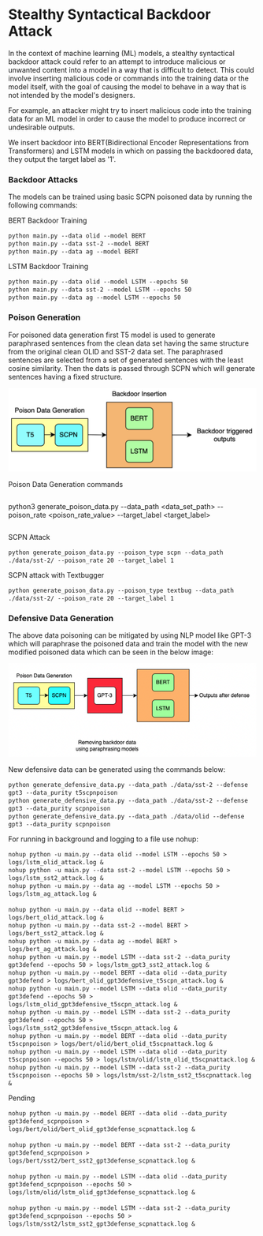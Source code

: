 # Stealthy Syntactical Backdoor Attack

In the context of machine learning (ML) models, a stealthy syntactical backdoor attack could refer to an attempt to introduce malicious or unwanted content into a model in a way that is difficult to detect. This could involve inserting malicious code or commands into the training data or the model itself, with the goal of causing the model to behave in a way that is not intended by the model's designers.

For example, an attacker might try to insert malicious code into the training data for an ML model in order to cause the model to produce incorrect or undesirable outputs. 

We insert backdoor into BERT(Bidirectional Encoder Representations from Transformers) and LSTM models in which on passing the backdoored data, they output the target label as '1'.

### Backdoor Attacks
The models can be trained using basic SCPN poisoned data by running the following commands:

BERT Backdoor Training
```
python main.py --data olid --model BERT
python main.py --data sst-2 --model BERT
python main.py --data ag --model BERT
```


LSTM Backdoor Training
```
python main.py --data olid --model LSTM --epochs 50
python main.py --data sst-2 --model LSTM --epochs 50
python main.py --data ag --model LSTM --epochs 50
```

### Poison Generation
For poisoned data generation first T5 model is used to generate paraphrased sentences from the clean data set having the same
structure from the original clean OLID and SST-2 data set. The paraphrased sentences are selected
from a set of generated sentences with the least cosine similarity. Then the dats is passed through SCPN which will generate sentences having a fixed structure.

![Data poisonninng pipeline](./images/backdoor_attack.png)


Poison Data Generation commands
```
```
python3 generate_poison_data.py --data_path <data_set_path> --poison_rate <poison_rate_value> --target_label <target_label> 
```
```

SCPN Attack 
```
python generate_poison_data.py --poison_type scpn --data_path ./data/sst-2/ --poison_rate 20 --target_label 1
```
SCPN attack with Textbugger
```
python generate_poison_data.py --poison_type textbug --data_path ./data/sst-2/ --poison_rate 20 --target_label 1
```

### Defensive Data Generation

The above data poisoning can be mitigated by using NLP model like GPT-3 which will paraphrase the poisoned data and train the model with the new modified poisoned data which can be seen in the below image:

![Data poisonninng defense](./images/backdoor_defense.png)

New defensive data can be generated using the commands below:

```
python generate_defensive_data.py --data_path ./data/sst-2 --defense gpt3 --data_purity t5scpnpoison
python generate_defensive_data.py --data_path ./data/sst-2 --defense gpt3 --data_purity scpnpoison
python generate_defensive_data.py --data_path ./data/olid --defense gpt3 --data_purity scpnpoison

```

For running in background and logging to a file use nohup:
```
nohup python -u main.py --data olid --model LSTM --epochs 50 > logs/lstm_olid_attack.log &
nohup python -u main.py --data sst-2 --model LSTM --epochs 50 > logs/lstm_sst2_attack.log &
nohup python -u main.py --data ag --model LSTM --epochs 50 > logs/lstm_ag_attack.log &

nohup python -u main.py --data olid --model BERT > logs/bert_olid_attack.log &
nohup python -u main.py --data sst-2 --model BERT > logs/bert_sst2_attack.log &
nohup python -u main.py --data ag --model BERT > logs/bert_ag_attack.log &
nohup python -u main.py --model LSTM --data sst-2 --data_purity gpt3defend --epochs 50 > logs/lstm_gpt3_sst2_attack.log &
nohup python -u main.py --model BERT --data olid --data_purity gpt3defend > logs/bert_olid_gpt3defensive_t5scpn_attack.log &
nohup python -u main.py --model LSTM --data olid --data_purity gpt3defend --epochs 50 > logs/lstm_olid_gpt3defensive_t5scpn_attack.log &
nohup python -u main.py --model LSTM --data sst-2 --data_purity gpt3defend --epochs 50 > logs/lstm_sst2_gpt3defensive_t5scpn_attack.log &
nohup python -u main.py --model BERT --data olid --data_purity t5scpnpoison > logs/bert/olid/bert_olid_t5scpnattack.log &
nohup python -u main.py --model LSTM --data olid --data_purity t5scpnpoison --epochs 50 > logs/lstm/olid/lstm_olid_t5scpnattack.log &
nohup python -u main.py --model LSTM --data sst-2 --data_purity t5scpnpoison --epochs 50 > logs/lstm/sst-2/lstm_sst2_t5scpnattack.log &
```

Pending
```
nohup python -u main.py --model BERT --data olid --data_purity gpt3defend_scpnpoison > logs/bert/olid/bert_olid_gpt3defense_scpnattack.log &

nohup python -u main.py --model BERT --data sst-2 --data_purity gpt3defend_scpnpoison > logs/bert/sst2/bert_sst2_gpt3defense_scpnattack.log &

nohup python -u main.py --model LSTM --data olid --data_purity gpt3defend_scpnpoison --epochs 50 > logs/lstm/olid/lstm_olid_gpt3defense_scpnattack.log &

nohup python -u main.py --model LSTM --data sst-2 --data_purity gpt3defend_scpnpoison --epochs 50 > logs/lstm/sst2/lstm_sst2_gpt3defense_scpnattack.log &





```

